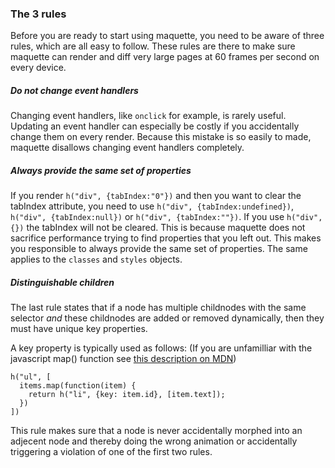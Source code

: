 ### The 3 rules

Before you are ready to start using maquette, you need to be aware of three rules, which are all easy to follow.
These rules are there to make sure maquette can render and diff very large pages at 60 frames per second on every device.

##### Do not change event handlers

Changing event handlers, like `onclick` for example, is rarely useful.
Updating an event handler can especially be costly if you accidentally change them on every render.
Because this mistake is so easily to made, maquette disallows changing event handlers completely.

##### Always provide the same set of properties

If you render `h("div", {tabIndex:"0"})` and then you want to clear the tabIndex attribute, 
you need to use `h("div", {tabIndex:undefined})`, `h("div", {tabIndex:null})` or `h("div", {tabIndex:""})`.
If you use `h("div", {})` the tabIndex will not be cleared. 
This is because maquette does not sacrifice performance trying to find properties that you left out.
This makes you responsible to always provide the same set of properties. The same applies to the `classes` and `styles` objects.

##### Distinguishable children

The last rule states that if a node has multiple childnodes with the same selector 
*and* these childnodes are added or removed dynamically, 
then they must have unique key properties.
      
      
A key property is typically used as follows: 
(If you are unfamilliar with the javascript map() function see <a href="https://developer.mozilla.org/en-US/docs/Web/JavaScript/Reference/Global_Objects/Array/map" target="_blank">this description on MDN</a>)

    h("ul", [
      items.map(function(item) {
        return h("li", {key: item.id}, [item.text]);
      })
    ])

This rule makes sure that a node is never accidentally morphed into an adjecent node and thereby doing the wrong animation or accidentally triggering a violation of one of the first two rules.
